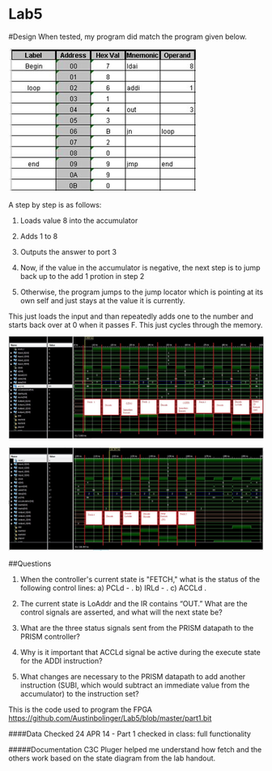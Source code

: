 Lab5
==============

#Design
When tested, my program did match the program given below.

![Program 1](https://github.com/Austinbolinger/Lab5/blob/master/program1.JPG?raw=true "Program 1")

A step by step is as follows:

1) Loads value 8 into the accumulator

2) Adds 1 to 8

3) Outputs the answer to port 3

4) Now, if the value in the accumulator is negative, the next step is to jump back up to the add 1 protion in step 2

5) Otherwise, the program jumps to the jump locator which is pointing at its own self and just stays at the value it is currently.

This just loads the input and than repeatedly adds one to the number and starts back over at 0 when it passes F. This just cycles through the memory.

![instructions from 000-100ns](https://github.com/Austinbolinger/Lab5/blob/master/instructions0-100ns.JPG?raw=true "instructions from 000-100ns")

![instructions from 100-200ns](https://github.com/Austinbolinger/Lab5/blob/master/instructions100-200ns.JPG?raw=true "instructions from 100-200ns")


##Questions
1. When the controller's current state is "FETCH," what is the status of the following control lines: a) PCLd - . b) IRLd - . c) ACCLd .

2. The current state is LoAddr and the IR contains “OUT.”  What are the control signals are asserted, and what will the next state be?

3. What are the three status signals sent from the PRISM datapath to the PRISM controller?

4. Why is it important that ACCLd signal be active during the execute state for the ADDI instruction?

5. What changes are necessary to the PRISM datapath to add another instruction (SUBI, which would subtract an immediate value from the accumulator) to the instruction set?


This is the code used to program the FPGA
https://github.com/Austinbolinger/Lab5/blob/master/part1.bit

####Data Checked
24 APR 14 - Part 1 checked in class: full functionality

#####Documentation
C3C Pluger helped me understand how fetch and the others work based on the state diagram from the lab handout.
